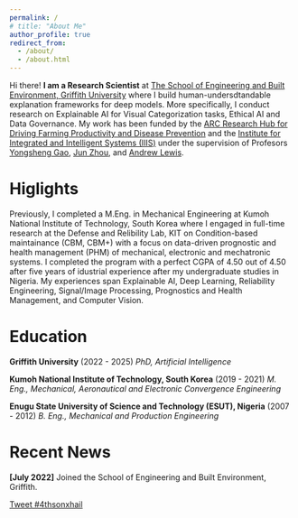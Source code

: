 ```yaml
---
permalink: /
# title: "About Me"
author_profile: true
redirect_from: 
  - /about/
  - /about.html
---
```


Hi there! **I am a Research Scientist** at [The School of Engineering and Built Environment, Griffith University]("https://www.griffith.edu.au/griffith-sciences/school-information-communication-technology/institute-integrated-intelligent-systems/our-researchers) where I build human-undersdtandable explanation frameworks for deep models. More specifically, I conduct research on Explainable AI for Visual Categorization tasks, Ethical AI and Data Governance. My work has been funded by the [ARC Research Hub for Driving Farming Productivity and Disease Prevention](https://www.griffith.edu.au/griffith-sciences/farming-productivity) and the [Institute for Integrated and Intelligent Systems (IIIS)](https://www.griffith.edu.au/griffith-sciences/school-information-communication-technology/institute-integrated-intelligent-systems) under the supervision of Profesors [Yongsheng Gao](https://experts.griffith.edu.au/19112-yongsheng-gao), [Jun Zhou](https://experts.griffith.edu.au/7205-jun-zhou), and [Andrew Lewis](https://experts.griffith.edu.au/7601-andrew-lewis). 

Higlights
======
Previously, I completed a M.Eng. in Mechanical Engineering at Kumoh National Institute of Technology, South Korea  where I engaged in full-time research at the Defense and Relibility Lab, KIT on Condition-based maintainance (CBM, CBM+) with a focus on data-driven prognostic and health management (PHM) of mechanical, electronic and mechatronic systems. I completed the program with a perfect CGPA of 4.50 out of 4.50 after five years of idustrial experience after my undergraduate studies in Nigeria. My experiences span Explainable AI, Deep Learning, Reliability Engineering, Signal/Image Processing, Prognostics and Health Management, and Computer Vision.  

Education
======			
**Griffith University** (2022 - 2025)
*PhD, Artificial Intelligence*

<!-- Engaged in full-time research on Explainable AI for Visual Categorization tasks at the [ARC Research Hub for Driving Farming Productivity and Disease Prevention](https://www.griffith.edu.au/griffith-sciences/farming-productivity) and the [Institute for Integrated and Intelligent Systems (IIIS)](https://www.griffith.edu.au/griffith-sciences/school-information-communication-technology/institute-integrated-intelligent-systems) under the supervision of Profesors [Yongsheng Gao](https://experts.griffith.edu.au/19112-yongsheng-gao), [Jun Zhou](https://experts.griffith.edu.au/7205-jun-zhou), and [Andrew Lewis](https://experts.griffith.edu.au/7601-andrew-lewis).  -->

<!-- My work involves developing human-understandable explanation frameworks for deep learning algorithms to ensure transparency in real-world computer vision applications. -->

**Kumoh National Institute of Technology, South Korea** (2019 - 2021)
*M. Eng., Mechanical, Aeronautical and Electronic Convergence Engineering*

<!-- Engaged in full-time research at the Defense and Relibility Lab, KIT on Condition-based maintainance (CBM, CBM+) with a focus on data-driven prognostic and health management (PHM) of mechanical, electronic and mechatronic systems. Completed the program with a perfect CGPA of 4.50 out of 4.50. -->

**Enugu State University of Science and Technology (ESUT), Nigeria** (2007 - 2012)
*B. Eng., Mechanical and Production Engineering*
<!-- 
Completed the five-year program with Second Class Upper Division. -->

Recent News
======
**[July 2022]** Joined the School of Engineering and Built Environment, Griffith.

<a href="https://twitter.com/intent/tweet?button_hashtag=4thsonxhail&ref_src=twsrc%5Etfw" class="twitter-hashtag-button" data-size="large" data-related="4thsonxhail" data-show-count="false">Tweet #4thsonxhail</a><script async src="https://platform.twitter.com/widgets.js" charset="utf-8"></script>

<!-- Recent Blog Post
======
**[July 2022]** Joined the School of Engineering and Built Environment, Griffith. -->

<!-- **Markdown generator**

The repository includes [a set of Jupyter notebooks](https://github.com/academicpages/academicpages.github.io/tree/master/markdown_generator
) that converts a CSV containing structured data about talks or presentations into individual markdown files that will be properly formatted for the Academic Pages template. The sample CSVs in that directory are the ones I used to create my own personal website at stuartgeiger.com. My usual workflow is that I keep a spreadsheet of my publications and talks, then run the code in these notebooks to generate the markdown files, then commit and push them to the GitHub repository.

How to edit your site's GitHub repository
------
Many people use a git client to create files on their local computer and then push them to GitHub's servers. If you are not familiar with git, you can directly edit these configuration and markdown files directly in the github.com interface. Navigate to a file (like [this one](https://github.com/academicpages/academicpages.github.io/blob/master/_talks/2012-03-01-talk-1.md) and click the pencil icon in the top right of the content preview (to the right of the "Raw | Blame | History" buttons). You can delete a file by clicking the trashcan icon to the right of the pencil icon. You can also create new files or upload files by navigating to a directory and clicking the "Create new file" or "Upload files" buttons. 

Example: editing a markdown file for a talk
![Editing a markdown file for a talk](/images/editing-talk.png) -->

<!-- For more info
------
More info about configuring Academic Pages can be found in [the guide](https://academicpages.github.io/markdown/), the [growing wiki](https://github.com/academicpages/academicpages.github.io/wiki), and you can always [ask a question on GitHub](https://github.com/academicpages/academicpages.github.io/discussions). The [guides for the Minimal Mistakes theme](https://mmistakes.github.io/minimal-mistakes/docs/configuration/) (which this theme was forked from) might also be helpful. -->
